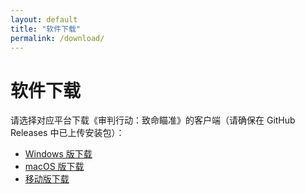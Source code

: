 ```yaml
---
layout: default
title: "软件下载"
permalink: /download/
---
```


# 软件下载

请选择对应平台下载《审判行动：致命瞄准》的客户端（请确保在 GitHub Releases 中已上传安装包）：

- [Windows 版下载](https://github.com/yourusername/yourrepository/releases/download/v1.0/game-windows.zip)
- [macOS 版下载](https://github.com/yourusername/yourrepository/releases/download/v1.0/game-macos.zip)
- [移动版下载](https://github.com/yourusername/yourrepository/releases/download/v1.0/game-mobile.zip)
